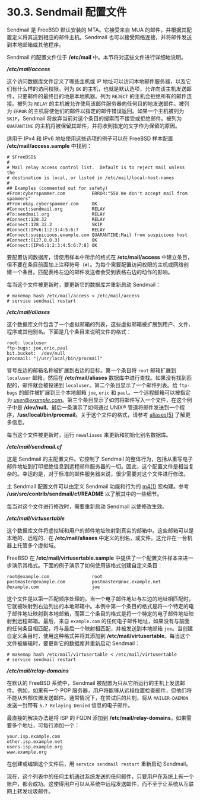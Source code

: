 # 30.3. Sendmail 配置文件

Sendmail 是 FreeBSD 默认安装的 MTA。它接受来自 MUA 的邮件，并根据其配置定义将其送到相应的邮件主机。Sendmail 也可以接受网络连接，并将邮件发送到本地邮箱或其他程序。

Sendmail 的配置文件位于 **/etc/mail** 中。本节将对这些文件进行详细地说明。

**_/etc/mail/access_**

这个访问数据库文件定义了哪些主机或 IP 地址可以访问本地邮件服务器，以及它们有什么样的访问权限。列为 `OK` 的主机，也就是默认选项，允许向该主机发送邮件，只要邮件的最终目的地是本地机器。列为 `REJECT` 的主机会拒绝所有的邮件连接。被列为 `RELAY` 的主机被允许使用该邮件服务器向任何目的地发送邮件。被列为 `ERROR` 的主机将使他们的邮件以指定的邮件错误返回。如果一个主机被列为 `SKIP`，Sendmail 将放弃当前对这个条目的搜索而不接受或拒绝邮件。被列为 `QUARANTINE` 的主机将被保留其邮件，并将收到指定的文字作为保留的原因。

适用于 IPv4 和 IPv6 地址使用这些选项的例子可以在 FreeBSD 样本配置 **/etc/mail/access.sample** 中找到：

```
# $FreeBSD$
#
# Mail relay access control list.  Default is to reject mail unless the
# destination is local, or listed in /etc/mail/local-host-names
#
## Examples (commented out for safety)
#From:cyberspammer.com          ERROR:"550 We don't accept mail from spammers"
#From:okay.cyberspammer.com     OK
#Connect:sendmail.org           RELAY
#To:sendmail.org                RELAY
#Connect:128.32                 RELAY
#Connect:128.32.2               SKIP
#Connect:IPv6:1:2:3:4:5:6:7     RELAY
#Connect:suspicious.example.com QUARANTINE:Mail from suspicious host
#Connect:[127.0.0.3]            OK
#Connect:[IPv6:1:2:3:4:5:6:7:8] OK
```

要配置访问数据库，请使用样本中所示的格式在 **/etc/mail/access** 中建立条目，但不要在条目前面加上注释符号（`#`）。为每个需要配置访问权限的主机或网络创建一个条目。匹配表格左边的邮件发送者会受到表格右边的动作的影响。

每当这个文件被更新时，要更新它的数据库并重新启动 Sendmail：

```
# makemap hash /etc/mail/access < /etc/mail/access
# service sendmail restart
```

**_/etc/mail/aliases_**

这个数据库文件包含了一个虚拟邮箱的列表，这些虚拟邮箱被扩展到用户、文件、程序或其他别名。下面是几个条目来说明文件的格式：

```
root: localuser
ftp-bugs: joe,eric,paul
bit.bucket:  /dev/null
procmail: "|/usr/local/bin/procmail"
```

冒号左边的邮箱名称被扩展到右边的目标。第一个条目将 `root` 邮箱扩展到 `localuser` 邮箱，然后在 **/etc/mail/aliases** 数据库中进行查找。如果没有找到匹配的，邮件就会被投递到 `localuser`。第二个条目显示了一个邮件列表。给 `ftp-bugs` 的邮件被扩展到三个本地邮箱 `joe`, `eric` 和 `paul`。一个远程邮箱可以被指定为 *user@example.com*。第三个条目显示了如何将邮件写入一个文件，在这个例子中是 **/dev/null**。最后一条演示了如何通过 UNIX® 管道将邮件发送到一个程序，**/usr/local/bin/procmail**。关于这个文件的格式，请参考 [aliases(5)](https://www.freebsd.org/cgi/man.cgi?query=aliases&sektion=5&format=html) 了解更多信息。

每当这个文件被更新时，运行 `newaliases` 来更新和初始化别名数据库。

**_/etc/mail/sendmail.cf_**

这是 Sendmail 的主配置文件。它控制了 Sendmail 的整体行为，包括从重写电子邮件地址到打印拒绝信息到远程邮件服务器的一切。因此，这个配置文件是相当复杂的。幸运的是，对于标准的邮件服务器来说，很少需要对这个文件进行修改。

主 Sendmail 配置文件可以由定义 Sendmail 功能和行为的 [m4(1)](https://www.freebsd.org/cgi/man.cgi?query=m4&sektion=1&format=html) 宏构建。参考 **/usr/src/contrib/sendmail/cf/README** 以了解其中的一些细节。

每当对这个文件进行修改时，需要重新启动 Sendmail 以使修改生效。

**_/etc/mail/virtusertable_**

这个数据库文件将虚拟域和用户的邮件地址映射到真实的邮箱中。这些邮箱可以是本地的、远程的、在 **/etc/mail/aliases** 中定义的别名，或文件。这允许在一台机器上托管多个虚拟域。

FreeBSD 在 **/etc/mail/virtusertable.sample** 中提供了一个配置文件样本来进一步演示其格式。下面的例子演示了如何使用该格式创建自定义条目：

```
root@example.com                root
postmaster@example.com          postmaster@noc.example.net
@example.com                    joe
```

这个文件是以第一匹配顺序处理的。当一个电子邮件地址与左边的地址相匹配时，它就被映射到右边列出的本地邮箱中。本例中第一个条目的格式是将一个特定的电子邮件地址映射到本地邮箱，而第二个条目的格式是将一个特定的电子邮件地址映射到远程邮箱。最后，来自 `example.com` 的任何电子邮件地址，如果没有与前面的任何条目相匹配，将与最后一个映射相匹配，并被发送到本地邮箱 `joe`。当创建自定义条目时，使用这种格式并将其添加到 **/etc/mail/virtusertable**。每当这个文件被编辑时，要更新它的数据库并重新启动 Sendmail：

```
# makemap hash /etc/mail/virtusertable < /etc/mail/virtusertable
# service sendmail restart
```

**_/etc/mail/relay-domains_**

在默认的 FreeBSD 系统中，Sendmail 被配置为只从它所运行的主机上发送邮件。例如，如果有一个 POP 服务器，用户将能够从远程位置检查邮件，但他们将不能从外部位置发送邮件。通常情况下，在尝试后的片刻，将从 `MAILER-DAEMON` 发送一封带有 `5.7 Relaying Denied` 信息的电子邮件。

最直接的解决办法是将 ISP 的 FQDN 添加到 **/etc/mail/relay-domains**。如果需要多个地址，可每行添加一个：

```
your.isp.example.com
other.isp.example.net
users-isp.example.org
www.example.org
```

在创建或编辑这个文件后，用 `service sendmail restart` 重新启动 Sendmail。

现在，这个列表中的任何主机通过系统发送的任何邮件，只要用户在系统上有一个账户，都会成功。这使得用户可以从系统中远程发送邮件，而不至于让系统从互联网上转发垃圾邮件。